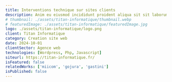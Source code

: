 ```yaml
---
title: Interventions technique sur sites clients
description: Anim eu eiusmod incididunt proident aliqua sit sit laborum. Adipisicing ullamco do fugiat duis reprehenderit deserunt eiusmod quis aliquip elit pariatur.
# thumbnail: ./assets/titan-informatique/thumbnail.webp
# featuredImage: ./assets/titan-informatique/featuredImage.jpg
logo: ./assets/titan-informatique/logo.png
client: Titan Informatique
category: Creation site web
date: 2024-10-01
clientSector: Agence web
technologies: [Wordpress, Php, Javascript]
siteurl: https://titan-informatique.fr/
isFeatured: false
relatedWorks: ['miicom', 'gojura', 'gastini']
isPublished: false
---
```

